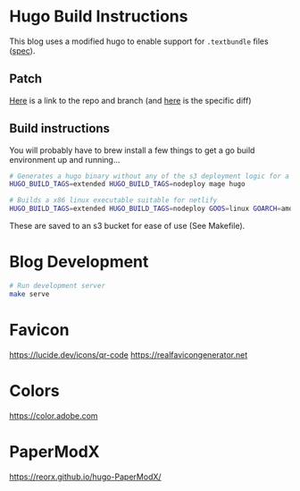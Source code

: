 # Hugo Build Instructions

This blog uses a modified hugo to enable support for `.textbundle` files ([spec](http://textbundle.org)).

## Patch

[Here](https://github.com/markphilpot/hugo/tree/mark/textbundle-support-v2) is a link to the repo and branch (and [here](https://github.com/gohugoio/hugo/compare/master...markphilpot:hugo:mark/textbundle-support-v2) is the specific diff)

## Build instructions

You will probably have to brew install a few things to get a go build environment up and running...

```bash
# Generates a hugo binary without any of the s3 deployment logic for a smaller executable
HUGO_BUILD_TAGS=extended HUGO_BUILD_TAGS=nodeploy mage hugo

# Builds a x86 linux executable suitable for netlify
HUGO_BUILD_TAGS=extended HUGO_BUILD_TAGS=nodeploy GOOS=linux GOARCH=amd64 mage hugo
```

These are saved to an s3 bucket for ease of use (See Makefile).

# Blog Development

```bash
# Run development server
make serve
```

# Favicon

https://lucide.dev/icons/qr-code
https://realfavicongenerator.net

# Colors

https://color.adobe.com

# PaperModX

https://reorx.github.io/hugo-PaperModX/